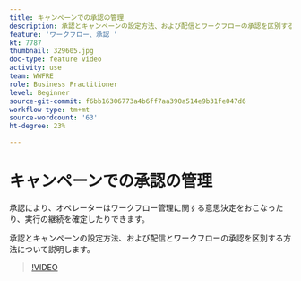 ```yaml
---
title: キャンペーンでの承認の管理
description: 承認とキャンペーンの設定方法、および配信とワークフローの承認を区別する方法について説明します。
feature: 'ワークフロー、承認 '
kt: 7787
thumbnail: 329605.jpg
doc-type: feature video
activity: use
team: WWFRE
role: Business Practitioner
level: Beginner
source-git-commit: f6bb16306773a4b6ff7aa390a514e9b31fe047d6
workflow-type: tm+mt
source-wordcount: '63'
ht-degree: 23%

---
```



# キャンペーンでの承認の管理

承認により、オペレーターはワークフロー管理に関する意思決定をおこなったり、実行の継続を確定したりできます。

承認とキャンペーンの設定方法、および配信とワークフローの承認を区別する方法について説明します。

>[!VIDEO](https://video.tv.adobe.com/v/329605?quality=12)
